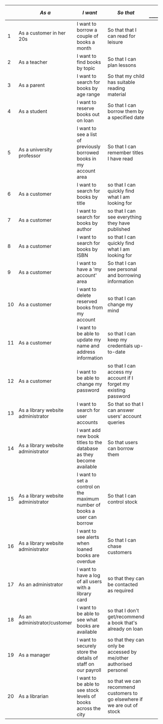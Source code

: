 |      | *As a* **<type of user>**          | *I want* **<some goal>**                                     | *So that* **<some reason>**                                  | DML statement _______________________________________________________________________________ | Notes _________________________________________ |
| ---- | ---------------------------------- | ------------------------------------------------------------ | ------------------------------------------------------------ | --------------------------------- | -------------------------------------------------------- |
| 1    | As a customer in her 20s           | I want to borrow a couple of books a month                   | So that that I can read for leisure                          |  | No age field |
| 2    | As a teacher                       | I want to find books by topic                                | So that I can plan lessons                                   |               |              |
| 3    | As a parent                        | I want to search for books by age range                      | So that my child has suitable reading material               |               |              |
| 4    | As a student                       | I want to reserve books out on loan                          | So that I can borrow them by a specified date                |               |              |
| 5    | As a university professor          | I want to see a list of previously borrowed books in my account area | So that I can remember titles I have read                    |               |              |
| 6    | As a customer                      | I want to search for books by title                          | so that I can quickly find what I am looking for             |               |              |
| 7    | As a customer                      | I want to search for books by author                         | so that I can see everything they have published             |               |              |
| 8    | As a customer                      | I want to search for books by ISBN                           | so that I can quickly find what I am looking for             |               |              |
| 9    | As a customer                      | I want to have a 'my account' area                           | So that I can see personal and borrowing information         |               |              |
| 10   | As a customer                      | I want to delete reserved books from my account              | so that I can change my mind                                 |               |              |
| 11   | As a customer                      | I want to be able to update my name and address information  | so that I can keep my credentials up-to-date                 |               |              |
| 12   | As a customer                      | I want to be able to change my password                      | so that I can access my account if I forget my existing password |               |              |
| 13   | As a library website administrator | I want to search for user accounts                           | So that so that I can answer users’ account queries          |               |              |
| 14   | As a library website administrator | I want add new book titles to the database as they become available | So that users can borrow them                                |               |              |
| 15   | As a library website administrator | I want to set a control on the maximum number of books a user can borrow | So that I can control stock                                  |               |              |
| 16   | As a library website administrator | I want to see alerts when loaned books are overdue           | So that I can chase customers                                |               |              |
| 17   | As an administrator                | I want to have a log of all users with a library card        | so that they can be contacted as required                    |               |              |
| 18   | As an administrator/customer       | I want to be able to see what books are available            | so that I don't get/recommend a book that's already on loan  |               |              |
| 19   | As a manager                       | I want to securely store the details of staff on our payroll | so that they can only be accessed by me/other authorised personel |               |              |
| 20   | As a librarian                     | I want to be able to see stock levels of books across the city | so that we can recommend customers to go elsewhere if we are out of stock |               |              |

